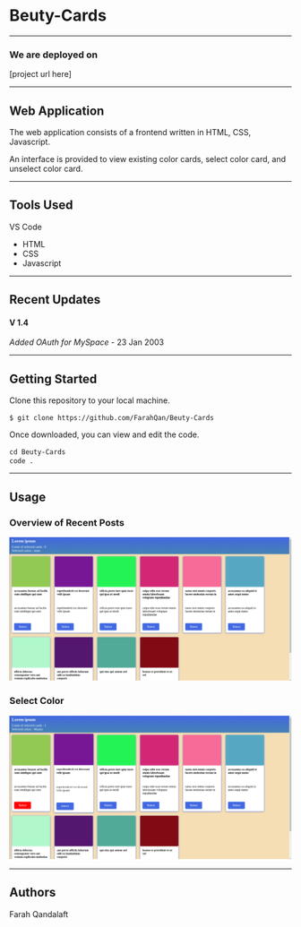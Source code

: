 # Beuty-Cards

---

### We are deployed on 

[project url here]

---

## Web Application

The web application consists of a frontend written in HTML, CSS,
Javascript.

An interface is provided to view existing color cards, select color card, and unselect color card.

---

## Tools Used

VS Code

- HTML
- CSS
- Javascript

---

## Recent Updates

#### V 1.4

_Added OAuth for MySpace_ - 23 Jan 2003

---

## Getting Started

Clone this repository to your local machine.

```
$ git clone https://github.com/FarahQan/Beuty-Cards
```

Once downloaded, you can view and edit the code.

```
cd Beuty-Cards
code .
```

---

## Usage

### Overview of Recent Posts

![Overview of Recent Posts](/assets/Screenshot%20from%202022-08-23%2006-11-10.png)

### Select Color

![Select Color](/assets/Screenshot%20from%202022-08-23%2006-20-51.png)

---

## Authors

Farah Qandalaft
